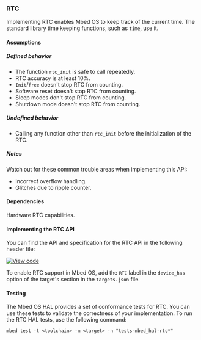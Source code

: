 ### RTC

Implementing RTC enables Mbed OS to keep track of the current time. The standard library time keeping functions, such as `time`, use it.

#### Assumptions

##### Defined behavior

- The function `rtc_init` is safe to call repeatedly.
- RTC accuracy is at least 10%.
- `Init`/`free` doesn't stop RTC from counting.
- Software reset doesn't stop RTC from counting.
- Sleep modes don't stop RTC from counting.
- Shutdown mode doesn't stop RTC from counting.

##### Undefined behavior

- Calling any function other than `rtc_init` before the initialization of the RTC.

##### Notes

Watch out for these common trouble areas when implementing this API:

- Incorrect overflow handling.
- Glitches due to ripple counter.

#### Dependencies

Hardware RTC capabilities.

#### Implementing the RTC API

You can find the API and specification for the RTC API in the following header file:

[![View code](https://www.mbed.com/embed/?type=library)](https://os.mbed.com/docs/v5.7/mbed-os-api-doxy/rtc__api_8h_source.html)

To enable RTC support in Mbed OS, add the `RTC` label in the `device_has` option of the target's section in the `targets.json` file.

#### Testing

The Mbed OS HAL provides a set of conformance tests for RTC. You can use these tests to validate the correctness of your implementation. To run the RTC HAL tests, use the following command:

```
mbed test -t <toolchain> -m <target> -n "tests-mbed_hal-rtc*"
```
